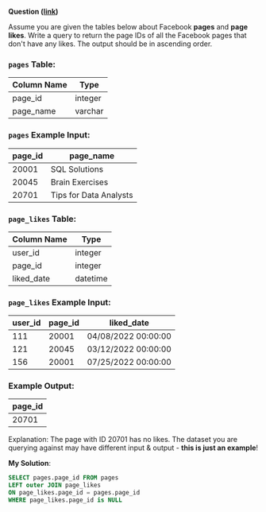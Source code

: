 **Question ([link](https://datalemur.com/questions/sql-page-with-no-likes))**

Assume you are given the tables below about Facebook **pages** and **page likes**. Write a query to return the page IDs of all the Facebook pages that don't have any likes. The output should be in ascending order.

### `pages` Table:

| **Column Name** | **Type** |
| ----------- | ---- |
| page\_id | integer |
| page\_name | varchar |

### `pages` Example Input:

| **page\_id** | **page\_name** |
| ------- | --------- |
| 20001 | SQL Solutions |
| 20045 | Brain Exercises |
| 20701 | Tips for Data Analysts |

### `page_likes` Table:

| **Column Name** | **Type** |
| ----------- | ---- |
| user\_id | integer |
| page\_id | integer |
| liked\_date | datetime |

### `page_likes` Example Input:

| **user\_id** | **page\_id** | **liked\_date** |
| ------- | ------- | ---------- |
| 111 | 20001 | 04/08/2022 00:00:00 |
| 121 | 20045 | 03/12/2022 00:00:00 |
| 156 | 20001 | 07/25/2022 00:00:00 |

### Example Output:

| **page\_id** |
| ------- |
| 20701 |

Explanation: The page with ID 20701 has no likes.
The dataset you are querying against may have different input & output - **this is just an example**!

**My Solution**:

```sql
SELECT pages.page_id FROM pages
LEFT outer JOIN page_likes
ON page_likes.page_id = pages.page_id
WHERE page_likes.page_id is NULL
```
